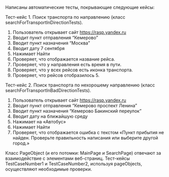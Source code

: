Написаны автоматические тесты, покрывающие следующие кейсы:

Тест-кейс 1. Поиск транспорта по направлению (класс searchForTransportInDirectionTests).
1. Пользователь открывает сайт https://rasp.yandex.ru 
2. Вводит пункт отправления “Кемерово”
3. Вводит пункт назначения “Москва”
4. Вводит дату 7 сентября 
5. Нажимает Найти
6. Проверяет, что отображается название рейса.
7. Проверяет, что у направления есть время в пути.
8. Проверяет, что у всех рейсов есть иконка транспорта.
9. Проверяет, что рейсов отобразилось 5.


Тест-кейс 2. Поиск транспорта по нехорошему направлению (класс searchForTransportInBadDirectionTests).
1. Пользователь открывает сайт https://rasp.yandex.ru
2. Вводит пункт отправления “Кемерово проспект Ленина”
3. Вводит пункт назначения “Кемерово Бакинский переулок”
4. Вводит дату на ближайшую среду
5. Нажимает на «Автобус»
5. Нажимает Найти
6. Проверяет, что отображается ошибка с текстом «Пункт прибытия не найден. Проверьте правильность написания или выберите другой город.»

Класс PageObject (и его потомки: MainPage и SearchPage) отвечают за взаимодействие с элементами веб-страниц.
Тест-кейсы TestCaseNumber1 и TestCaseNumber2, используя pageObjects, осуществляют необходимые проверки.